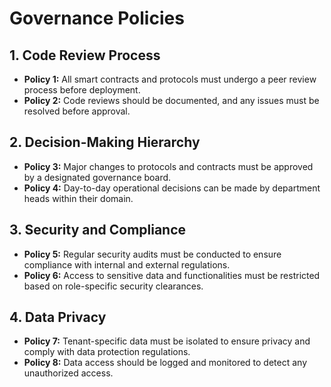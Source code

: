 # Governance Policies  
  
## 1. Code Review Process  
- **Policy 1:** All smart contracts and protocols must undergo a peer review process before deployment.  
- **Policy 2:** Code reviews should be documented, and any issues must be resolved before approval.  
  
## 2. Decision-Making Hierarchy  
- **Policy 3:** Major changes to protocols and contracts must be approved by a designated governance board.  
- **Policy 4:** Day-to-day operational decisions can be made by department heads within their domain.  
  
## 3. Security and Compliance  
- **Policy 5:** Regular security audits must be conducted to ensure compliance with internal and external regulations.  
- **Policy 6:** Access to sensitive data and functionalities must be restricted based on role-specific security clearances.  
  
## 4. Data Privacy  
- **Policy 7:** Tenant-specific data must be isolated to ensure privacy and comply with data protection regulations.  
- **Policy 8:** Data access should be logged and monitored to detect any unauthorized access.  
